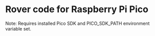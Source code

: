 # Rover code for Raspberry Pi Pico

Note: Requires installed Pico SDK and PICO_SDK_PATH environment variable set.
